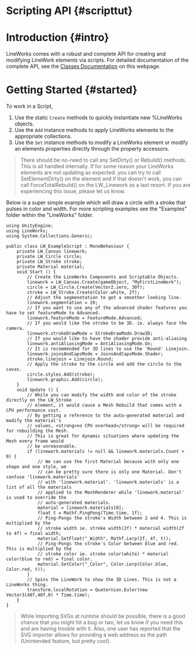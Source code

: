 
# Scripting API {#scripttut}

# Introduction {#intro}

LineWorks comes with a robust and complete API for creating and modifying LineWork elements via scripts. For detailed documentation of the complete API, see the [Classes Documentation](annotated.html) on this webpage.

# Getting Started {#started}

To work in a Script, 
1.	Use the static `Create` methods to quickly instantiate new %LineWorks objects. 
2.	Use the `Add` instance methods to apply LineWorks elements to the appropriate collections.
3.	Use the `Set` instance methods to modify a LineWorks element or modify an elements properties directly through the property accessors.

> There should be no-need to call any SetDirty() or Rebuild() methods. This is all handled internally.  If for some reason your LineWorks elements are not updating as expected. you can try to call SetElementDirty() on the element and if that doesn't work, you can call ForceTotalRebuild() on the LW_Linework as a last resort. If you are experiencing this issue, please let us know.

Below is a super simple example which will draw a circle with a stroke that pulses in color and width. For more scripting examples see the "Examples" folder within the "LineWorks" folder.

~~~{.cs}
using UnityEngine;
using LineWorks;
using System.Collections.Generic;

public class LW_ExampleScript : MonoBehaviour {
	private LW_Canvas linework;
	private LW_Circle circle;
	private LW_Stroke stroke;
	private Material material;
	void Start () {
		// Create the LineWorks Components and Scriptable Objects.
		linework = LW_Canvas.Create(gameObject, "MyFirstLineWork");
		circle = LW_Circle.Create(Vector2.zero, 30f);
		stroke = LW_Stroke.Create(Color.white, 2f);
		// Adjust the segmenetation to get a smoother looking line.
		linework.segmentation = 20;
		// If you want to use any of the advanced shader features you have to set featureMode to Advanced.
		linework.featureMode = FeatureMode.Advanced;
		// If you would like the stroke to be 3D. ie. always face the camera.
		linework.strokeDrawMode = StrokeDrawMode.Draw3D;
		// If you would like to have the shader provide anti-aliasing
		linework.antiAliasingMode = AntiAliasingMode.On;
		// It is recommended for 3D lines to use the 'Round' Linejoin.
		linework.joinsAndCapsMode = JoinsAndCapsMode.Shader;
		stroke.linejoin = Linejoin.Round;
		// Apply the stroke to the circle and add the circle to the cavas.
		circle.styles.Add(stroke);
		linework.graphic.Add(circle);
	}
	void Update () {
		// While you can modify the width and color of the stroke directly on the LW_Stroke 
		// element, it would cause a Mesh Rebuild that comes with a CPU performance cost. 
		// By getting a reference to the auto-generated material and modify the material's 
		// values, <strong>no CPU overhead</strong> will be required for rebuilding the Mesh. 
		// This is great for dynamic situations where updating the Mesh every frame would 
		// be unreasonable.
		if (linework.materials != null && linework.materials.Count > 0) {
			// We can use the first Material because with only one shape and one style, we 
			// can be pretty sure there is only one Material. Don't confuse 'linework.materials' 
			// with 'linework.material'. 'linework.materials' is a list of all the materials 
			// applied to the MeshRenderer while 'linework.material' is used to override the 
			// auto-generated materials.
			material = linework.materials[0];
			float t = Mathf.PingPong(Time.time, 1f);
			// Ping-Pongs the stroke's Width between 2 and 4. This is multiplied by the 
			// stroke width ie. stroke width(2f) * material width(2f to 4f) = final width;
			material.SetFloat("_Width", Mathf.Lerp(2f, 4f, t));
			// Ping-Pongs the stroke's Color between blue and red. This is multiplied by the 
			// stroke color ie. stroke color(white) * material color(blue to red) = final color.
			material.SetColor("_Color", Color.Lerp(Color.blue, Color.red, t));
		}
		// Spins the LineWork to show the 3D Lines. This is not a LineWorks thing.
		transform.localRotation = Quaternion.Euler(new Vector3(40f,40f,0) * Time.time);
	}
}
~~~

> While Importing SVGs at runtime should be possible, there is a good chance that you might hit a bug or two, let us know if you need this and are having trouble with it. Also, one user has reported that the SVG importer allows for providing a web address as the path (Unintended feature, but pretty cool).
